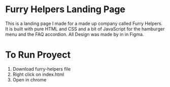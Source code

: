 # Furry Helpers Landing Page

This is a landing page I made for a made up company called Furry Helpers. It is built with pure HTML and CSS and a bit of JavaScript for the hamburger menu and the FAQ accordion. All Design was made  by in in Figma.

# To Run Proyect 

1. Download furry-helpers file
1. Right click on index.html
1. Open in chrome
